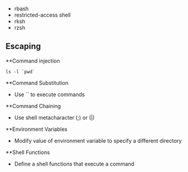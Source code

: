 - rbash
- restricted-access shell
- rksh
- rzsh

## Escaping

**Command injection
```shell-session
ls -l `pwd`
```

**Command Substitution
- Use `` to execute commands

**Command Chaining
- Use shell metacharacter (;) or (|)

**Environment Variables
- Modify value of environment variable to specify a different directory

**Shell Functions
- Define a shell functions that execute a command
